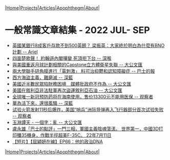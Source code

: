|[Home](/README.md)|[Projects](/projects.md)|[Articles](/articles.md)|[Apophthegm](/apophthegm.md)|[About](/about.md)|

# 一般常識文章結集 - 2022 JUL- SEP

- [英國某銀行8成客戶存款不到500英鎊？ 梁振英：大家終於明白為什麼有BNO計劃 -- Ariel](https://www.bastillepost.com/hongkong/article/10976893-%e8%8b%b1%e5%9c%8b%e6%9f%90%e9%8a%80%e8%a1%8c8%e6%88%90%e5%ae%a2%e6%88%b6%e5%ad%98%e6%ac%be%e4%b8%8d%e5%88%b0500%e8%8b%b1%e9%8e%8a%ef%bc%9f-%e6%a2%81%e6%8c%af%e8%8b%b1%ef%bc%9a%e5%a4%a7%e5%ae%b6)  
- [四面楚歌聲！ 約翰遜內閣嘩變 死頂拒下台 -- 深喉](https://www.bastillepost.com/hongkong/article/10976497-%e5%9b%9b%e9%9d%a2%e6%a5%9a%e6%ad%8c%e8%81%b2%ef%bc%81-%e7%b4%84%e7%bf%b0%e9%81%9c%e5%85%a7%e9%96%a3%e5%98%a9%e8%ae%8a-%e6%ad%bb%e9%a0%82%e6%8b%92%e4%b8%8b%e5%8f%b0)  
- [與美國重返月球計劃相關的Capstone立方體衛星失聯 -- 大公文匯](https://www.tkww.hk/a/202207/06/AP62c55917e4b0a469027e52d8.html)  
- [兩大學聯手研角膜進行「電刺激」 料可治抑鬱和認知障礙症 -- 巴士的報](https://www.bastillepost.com/hongkong/article/10978689-%e5%85%a9%e5%a4%a7%e5%ad%b8%e8%81%af%e6%89%8b%e7%a0%94%e7%a9%b6%e9%9b%bb%e5%88%ba%e6%bf%80%e8%a7%92%e8%86%9c-%e6%88%96%e5%8f%af%e6%b2%bb%e6%8a%91%e9%ac%b1%e5%92%8c%e8%aa%8d%e7%9f%a5%e9%9a%9c%e7%a4%99)  
- [西方海盜主義，難磨滅 -- 深藍](https://www.bastillepost.com/hongkong/article/10979301-%e7%be%8e%e5%9c%8b%e5%a5%89%e8%a1%8c%e3%80%8c%e7%a7%91%e6%8a%80%e6%b5%b7%e7%9b%9c%e4%b8%bb%e7%be%a9%e3%80%8d)  
- [美國近半數民眾陷財務困境　媒體批政府不作為 -- 大公文匯](https://www.tkww.hk/a/202207/07/AP62c6cbafe4b0a469027ece8c.html)  
- [美國在敘利亞非法駐軍再次盜運敘利亞石油 -- 大公文匯](https://www.tkww.hk/a/202207/07/AP62c6dabae4b0a469027ed3d7.html)  
- [全球唯一新冠预防药将在海南使用，售价13300元不能用医保 -- 观察者](https://www.guancha.cn/politics/2022_07_07_648379.shtml)  
- [華為活下來，還很風騷 -- 深藍](https://www.bastillepost.com/hongkong/article/10986804-%e8%8f%af%e7%82%ba%e6%b4%bb%e4%b8%8b%e4%be%86%ef%bc%8c%e9%82%84%e5%be%88%e9%a2%a8%e9%a8%b7)  
- [试验火箭发射11秒后爆炸，美国“哨兵”洲际导弹再入飞行器部分首次试验失败 -- 观察者](https://www.guancha.cn/military-affairs/2022_07_08_648477.shtml)  
- [玉淵譚天 - 一個字：亂 -- 大公文匯](https://www.tkww.hk/a/202207/09/AP62c9953ee4b0a469027fe271.html)  
- [盧永雄「巴士的點評」一門三相，軍國主義陰魂蕩漾。 世界第一，中國3D打印殲35機身，作戰半徑超美F-35C。 22年7月11日](https://www.youtube.com/watch?v=GnZgLoAl0os)  
- [【短片】【屈穎妍在線】EP66：他的政治DNA](https://www.youtube.com/watch?v=jrlCsW1wQCY)  

|[Home](/README.md)|[Projects](/projects.md)|[Articles](/articles.md)|[Apophthegm](/apophthegm.md)|[About](/about.md)|
